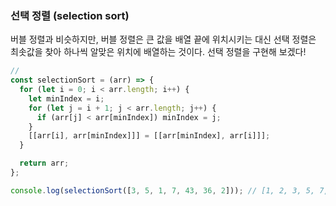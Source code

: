 ### 선택 정렬 (selection sort)

버블 정렬과 비슷하지만, 버블 정렬은 큰 값을 배열 끝에 위치시키는 대신 선택 정렬은 최솟값을 찾아 하나씩 알맞은 위치에 배열하는 것이다.
선택 정렬을 구현해 보겠다!

```javascript
//
const selectionSort = (arr) => {
  for (let i = 0; i < arr.length; i++) {
    let minIndex = i;
    for (let j = i + 1; j < arr.length; j++) {
      if (arr[j] < arr[minIndex]) minIndex = j;
    }
    [[arr[i], arr[minIndex]]] = [[arr[minIndex], arr[i]]];
  }

  return arr;
};

console.log(selectionSort([3, 5, 1, 7, 43, 36, 2])); // [1, 2, 3, 5, 7, 26, 43]
```
